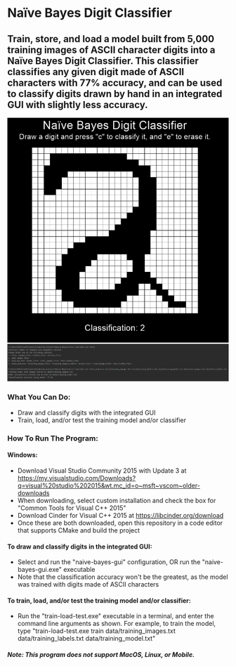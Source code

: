 # Naïve Bayes Digit Classifier
## Train, store, and load a model built from 5,000 training images of ASCII character digits into a Naïve Bayes Digit Classifier. This classifier classifies any given digit made of ASCII characters with 77% accuracy, and can be used to classify digits drawn by hand in an integrated GUI with slightly less accuracy.

![2](images/2.PNG)
![runprogram](images/runprogram.PNG)

### What You Can Do:
- Draw and classify digits with the integrated GUI
- Train, load, and/or test the training model and/or classifier

### How To Run The Program:

#### Windows:
- Download Visual Studio Community 2015 with Update 3 at https://my.visualstudio.com/Downloads?q=visual%20studio%202015&wt.mc_id=o~msft~vscom~older-downloads
- When downloading, select custom installation and check the box for "Common Tools for Visual C++ 2015"
- Download Cinder for Visual C++ 2015 at https://libcinder.org/download
- Once these are both downloaded, open this repository in a code editor that supports CMake and build the project

#### To draw and classify digits in the integrated GUI:
- Select and run the "naive-bayes-gui" configuration, OR run the "naive-bayes-gui.exe" executable
- Note that the classification accuracy won't be the greatest, as the model was trained with digits made of ASCII characters

#### To train, load, and/or test the training model and/or classifier:
- Run the "train-load-test.exe" executable in a terminal, and enter the command line arguments as shown. For example, to train the model, type "train-load-test.exe train data/training_images.txt data/training_labels.txt data/training_model.txt"


##### Note: This program does not support MacOS, Linux, or Mobile.
